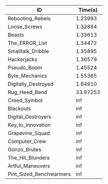 |ID|Time(s)|
|-|-|
|Rebooting_Rebels|1.23993|
|Loose_Screws|1.32884|
|Beasts|1.33613|
|The_ERROR_List|1.34472|
|Smalltalk_Dribble|1.35895|
|Hackerjacks|1.36579|
|Pseudo_Boom|1.45524|
|Byte_Mechanics|1.55365|
|Digitally_Destroyed|1.84910|
|Rug_Heed_Bend|33.97253|
|Creed_Symbol|inf|
|Blackouts|inf|
|Digital_Destroyers|inf|
|Key_to_Innovation|inf|
|Grapevine_Squad|inf|
|Computer_Crew|inf|
|Gonzo_Brutes|inf|
|The_Hit_Blunders|inf|
|Artful_Maneuvers|inf|
|Pint_Sized_Benchwarmers|inf|

